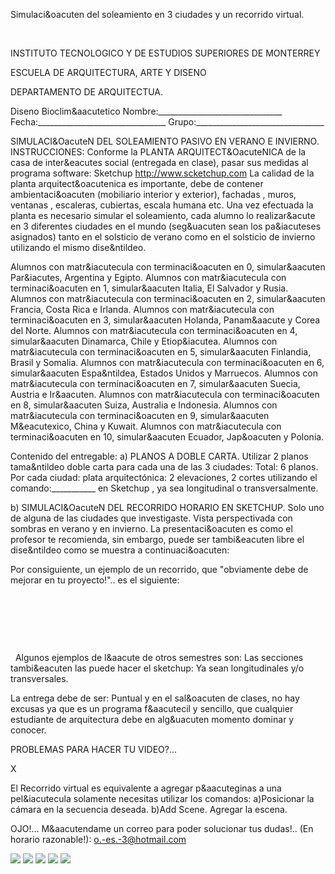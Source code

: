 

Simulaci&oacuten del soleamiento en 3 ciudades y un recorrido virtual.




 




 INSTITUTO TECNOLOGICO Y DE ESTUDIOS SUPERIORES DE MONTERREY 

ESCUELA DE ARQUITECTURA, ARTE Y DISENO 

DEPARTAMENTO DE ARQUITECTUA.


Diseno Bioclim&aacutetico
Nombre:_______________________________ 
Fecha:________________________________ 
Grupo:________________________________ 



SIMULACI&OacuteN DEL SOLEAMIENTO PASIVO EN VERANO E INVIERNO. 
INSTRUCCIONES: 
Conforme la PLANTA ARQUITECT&OacuteNICA de la casa de inter&eacutes social (entregada en clase), pasar sus medidas al programa software: Sketchup http://www.scketchup.com
La calidad de la planta arquitect&oacutenica es importante, debe de contener ambientaci&oacuten (mobiliario interior y exterior), fachadas , muros, ventanas , escaleras, cubiertas, escala humana etc.
Una vez efectuada la planta es necesario simular el soleamiento, cada alumno lo realizar&acute en 3 diferentes ciudades en el mundo (seg&uacuten sean los pa&iacuteses asignados) tanto en el solsticio de verano como en el solsticio de invierno utilizando el mismo dise&ntildeo.

 Alumnos con matr&iacutecula con terminaci&oacuten en 0, simular&aacuten Par&iacutes, Argentina y Egipto.
Alumnos con matr&iacutecula con terminaci&oacuten en 1, simular&aacuten Italia, El Salvador y Rusia.
Alumnos con matr&iacutecula con terminaci&oacuten en 2, simular&aacuten Francia, Costa Rica e Irlanda.
Alumnos con matr&iacutecula con terminaci&oacuten en 3, simular&aacuten Holanda, Panam&aacute y Corea del Norte.
Alumnos con matr&iacutecula con terminaci&oacuten en 4, simular&aacuten Dinamarca, Chile y Etiop&iacutea.
Alumnos con matr&iacutecula con terminaci&oacuten en 5, simular&aacuten Finlandia, Brasil y Somalia.
Alumnos con matr&iacutecula con terminaci&oacuten en 6, simular&aacuten Espa&ntildea, Estados Unidos y Marruecos.
Alumnos con matr&iacutecula con terminaci&oacuten en 7, simular&aacuten Suecia, Austria e Ir&aacuten. 
Alumnos con matr&iacutecula con terminaci&oacuten en 8, simular&aacuten Suiza, Australia e Indonesia.
Alumnos con matr&iacutecula con terminaci&oacuten en 9, simular&aacuten M&eacutexico, China y Kuwait.
Alumnos con matr&iacutecula con terminaci&oacuten en 10, simular&aacuten Ecuador, Jap&oacuten y Polonia.


Contenido del entregable: 
a) PLANOS A DOBLE CARTA. 
Utilizar 2 planos tama&ntildeo doble carta para cada una de las 3 ciudades: Total: 6 planos. 
Por cada ciudad: plata arquitectónica: 2 elevaciones, 2 cortes utilizando el comando:___________ en Sketchup , ya sea longitudinal o transversalmente.

b) SIMULACI&OacuteN DEL RECORRIDO HORARIO EN SKETCHUP. Solo uno de alguna de las ciudades que investigaste.
 Vista perspectivada con sombras en verano y en invierno. La presentaci&oacuten es como el profesor te recomienda, sin embargo, puede ser tambi&eacuten libre el dise&ntildeo como se muestra a continuaci&oacuten: 

 
 Por consiguiente, un ejemplo de un recorrido, que "obviamente debe de mejorar en tu proyecto!".. es el siguiente:


 
 

                   
 


  

 
 Algunos ejemplos de l&aacute de otros semestres son: 
 Las secciones tambi&eacuten las puede hacer el sketchup: Ya sean longitudinales y/o transversales. 





 La entrega debe de ser: 
Puntual y en el sal&oacuten de clases, no hay excusas ya que es un programa f&aacutecil y sencillo, que cualquier estudiante de arquitectura debe en alg&uacuten momento dominar y conocer. 















PROBLEMAS PARA HACER TU VIDEO?...




X






El Recorrido virtual es equivalente a agregar p&aacuteginas a una pel&iacutecula solamente necesitas utilizar los comandos: 
a)Posicionar la cámara en la secuencia deseada.
b)Add Scene. Agregar la escena.







 OJO!... 
M&aacutendame un correo para poder solucionar tus dudas!.. (En horario razonable!): o.-es.-3@hotmail.com




![](./content/8/M8.62/final_pasivoss_copy.jpg)
![](./content/8/M8.62/1.bmp)
![](./content/8/M8.62/2.bmp)
![](./content/8/M8.62/sugerencias.gif)
![](./content/8/M8.62/email_41.gif)
